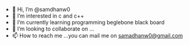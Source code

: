 - 👋 Hi, I’m @samdhanw0
- 👀 I’m interested in c and c++
- 🌱 I’m currently learning programming beglebone black board
- 💞️ I’m looking to collaborate on ...
- 📫 How to reach me ...you can mail me on samadhanw0@gmail.com

<!---
samdhanw0/samdhanw0 is a ✨ special ✨ repository because its `README.md` (this file) appears on your GitHub profile.
You can click the Preview link to take a look at your changes.
--->
